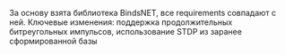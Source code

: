 За основу взята библиотека BindsNET, все requirements совпадают с ней. Ключевые изменения: поддержка продолжительных битреугольных импульсов, использование STDP из заранее сформированной базы
